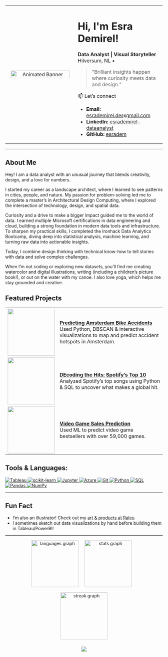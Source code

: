 <table>
  <tr>
    <td width="40%" align="center" valign="middle">
      <img src="https://media3.giphy.com/media/v1.Y2lkPTc5MGI3NjExb2s3OWRvaHYzZWhuNTdsZDUyMWJrZGpsajU2Z2ZuNG83NW16YW4xbCZlcD12MV9pbnRlcm5hbF9naWZfYnlfaWQmY3Q9Zw/VHI6svvhu5xuqzyAoM/giphy.gif" width="95%" alt="Animated Banner">
    </td>
    <td width="50%" align="left" valign="middle">
      <h1>Hi, I'm Esra Demirel! </h1>
      <b>Data Analyst | Visual Storyteller</b><br>
      Hilversum, NL • <br>
      <blockquote>
      "Brilliant insights happen where curiosity meets data and design." <br>
      </blockquote>
    📫 Let’s connect

- **Email:** esrademirel.de@gmail.com  
- **LinkedIn:** [esrademirel-dataanalyst](https://www.linkedin.com/in/esrademirel-dataanalyst/)
- **GitHub:** [esradem](https://github.com/esradem)
    </td>
  </tr>
</table>

---

## About Me

Hey! I am a data analyst with an unusual journey that blends creativity, design, and a love for numbers.

I started my career as a landscape architect, where I learned to see patterns in cities, people, and nature. My passion for problem-solving led me to complete a master’s in Architectural Design Computing, where I explored the intersection of technology, design, and spatial data.

Curiosity and a drive to make a bigger impact guided me to the world of data. I earned multiple Microsoft certifications in data engineering and cloud, building a strong foundation in modern data tools and infrastructure. To sharpen my practical skills, I completed the Ironhack Data Analytics Bootcamp, diving deep into statistical analysis, machine learning, and turning raw data into actionable insights.

Today, I combine design thinking with technical know-how to tell stories with data and solve complex challenges.

When I’m not coding or exploring new datasets, you’ll find me creating watercolor and digital illustrations, writing (including a children’s picture book!), or out on the water with my canoe. I also love yoga, which helps me stay grounded and creative.


## Featured Projects

<table>
  <tr>
    <td>
      <a href="https://github.com/esradem/Prediction_bike_accident">
        <img src="https://media.giphy.com/media/v1.Y2lkPTc5MGI3NjExb3ViZmc3MHlwZTYyaWZva3psMWd0OXg3NXA3ZTV3MmppdGRtbDZxMiZlcD12MV9naWZzX3NlYXJjaCZjdD1n/BwPNTQsO38gqrZ8td8/giphy.gif" width="150">
      </a>
    </td>
    <td>
      <a href="https://github.com/esradem/Prediction_bike_accident"><b>Predicting Amsterdam Bike Accidents</b></a>  
      <br>
      Used Python, DBSCAN & interactive visualizations to map and predict accident hotspots in Amsterdam.
    </td>
  </tr>
  <tr>
    <td>
      <a href="https://github.com/esradem/Mini_Project_2_DEcoding_the_Hits_Spotify_2019_Top_10">
        <img src="https://media.giphy.com/media/v1.Y2lkPTc5MGI3NjExcjNsNTY3MHYyZTFyaHdoenBlNWV5d2lvZGNqNDBtNzFlOHpmZG1qZCZlcD12MV9naWZzX3NlYXJjaCZjdD1n/tqfS3mgQU28ko/giphy.gif" width="150">
      </a>
    </td>
    <td>
      <a href="https://github.com/esradem/Mini_Project_2_DEcoding_the_Hits_Spotify_2019_Top_10"><b>DEcoding the Hits: Spotify’s Top 10</b></a>  
      <br>
      Analyzed Spotify’s top songs using Python & SQL to uncover what makes a global hit.
    </td>
  </tr>
  <tr>
    <td>
      <a href="https://github.com/esradem/video_game_sales">
        <img src="https://media.giphy.com/media/v1.Y2lkPWVjZjA1ZTQ3Z3Jsbm5lZjFoenJjcjlzZHoyeTVpYmNtNDV4ZjJoa2RqZWVnc2F4ZyZlcD12MV9naWZzX3NlYXJjaCZjdD1n/30MgfpdDZHMsw/giphy.gif" width="150">
      </a>
    </td>
    <td>
      <a href="https://github.com/esradem/video_game_sales"><b>Video Game Sales Prediction</b></a>  
      <br>
      Used ML to predict video game bestsellers with over 59,000 games.
    </td>
  </tr>
</table>


## Tools & Languages:

<a href="https://www.tableau.com/" target="_blank">
  <img src="https://img.shields.io/badge/Tableau-E97627?logo=tableau&logoColor=fff&style=for-the-badge" alt="Tableau"/>
</a>
<a href="https://scikit-learn.org/" target="_blank">
  <img src="https://img.shields.io/badge/scikit--learn-F7931E?logo=scikitlearn&logoColor=fff&style=for-the-badge" alt="scikit-learn"/>
</a>
<a href="https://jupyter.org/" target="_blank">
  <img src="https://img.shields.io/badge/Jupyter-F37626?logo=jupyter&logoColor=fff&style=for-the-badge" alt="Jupyter"/>
</a>
<a href="https://azure.microsoft.com/" target="_blank">
  <img src="https://img.shields.io/badge/Azure-0089D6?logo=microsoft-azure&logoColor=fff&style=for-the-badge" alt="Azure"/>
</a>
<a href="https://git-scm.com/" target="_blank">
  <img src="https://img.shields.io/badge/Git-F05032?logo=git&logoColor=fff&style=for-the-badge" alt="Git"/>
</a>
  <a href="https://www.python.org/" target="_blank">
  <img src="https://img.shields.io/badge/Python-3670A0?logo=python&logoColor=fff&style=for-the-badge" alt="Python"/>
</a>
<a href="https://www.sql.org/" target="_blank">
  <img src="https://img.shields.io/badge/SQL-316192?logo=sqlite&logoColor=fff&style=for-the-badge" alt="SQL"/>
</a>
<a href="https://pandas.pydata.org/" target="_blank">
  <img src="https://img.shields.io/badge/Pandas-150458?logo=pandas&logoColor=fff&style=for-the-badge" alt="Pandas"/>
</a>
<a href="https://numpy.org/" target="_blank">
  <img src="https://img.shields.io/badge/NumPy-013243?logo=numpy&logoColor=fff&style=for-the-badge" alt="NumPy"/>
</a>


---


##  Fun Fact

- I’m also an illustrator! Check out my [art & products at Raleu](https://raleu.nl/)
- I sometimes sketch out data visualizations by hand before building them in Tableau/PowerBI!
---

<p align="center">
  <img src="https://github-readme-stats.vercel.app/api/top-langs?username=esradem&locale=en&hide_title=false&layout=compact&card_width=320&langs_count=5&theme=swift&hide_border=false" height="150" alt="languages graph" style="margin-right: 16px;" />
  <img src="https://github-readme-stats.vercel.app/api?username=esradem&hide_title=false&hide_rank=false&show_icons=true&include_all_commits=true&count_private=true&disable_animations=false&theme=swift&locale=en&hide_border=false" height="150" alt="stats graph" style="margin-right: 16px;" />

</p>
  
<p align="center">
  <img src="https://streak-stats.demolab.com?user=esradem&locale=en&mode=weekly&theme=swift&hide_border=false&border_radius=5" height="150" alt="streak graph" />
</p>

<!-- Profile view counter, badge, etc. -->
###

<div align="center">
  <img src="https://visitor-badge.laobi.icu/badge?page_id=esradem.esradem&left_color=orangered&right_color=bisque"  />
</div>


